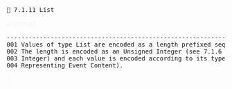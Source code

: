 <pre>
📎 7.1.11 List

<span style="color: rgb(245,245,245);">witness{</span>

--------------------------------------------------------------------------------
001 Values of type List are encoded as a length prefixed sequence of values.
002 The length is encoded as an Unsigned Integer (see 7.1.6 Unsigned 
003 Integer) and each value is encoded according to its type (see 7.
004 Representing Event Content).

<span style="color: rgb(245,245,245);">}</span>

</pre>


